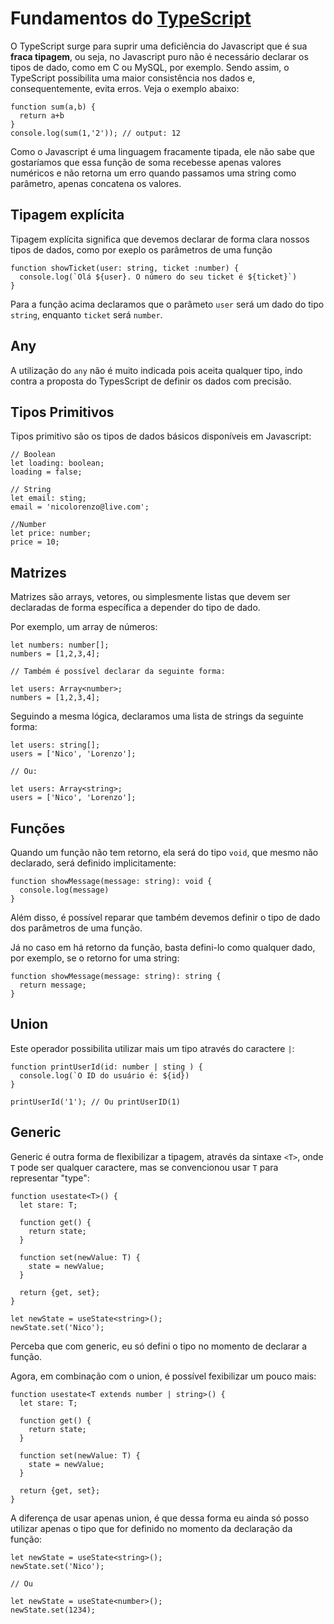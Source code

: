 # Fundamentos do [TypeScript](https://www.typescriptlang.org/)

O TypeScript surge para suprir uma deficiência do Javascript que é sua **fraca tipagem**, ou seja, no Javascript puro não é necessário declarar os tipos de dado, como em C ou MySQL, por exemplo. Sendo assim, o TypeScript possibilita uma maior consistência nos dados e, consequentemente, evita erros. Veja o exemplo abaixo:

```
function sum(a,b) {
  return a+b
}
console.log(sum(1,'2')); // output: 12
```

Como o Javascript é uma linguagem fracamente tipada, ele não sabe que gostaríamos que essa função de soma recebesse apenas valores numéricos e não retorna um erro quando passamos uma string como parâmetro, apenas concatena os valores.

## Tipagem explícita

Tipagem explícita significa que devemos declarar de forma clara nossos tipos de dados, como por exeplo os parâmetros de uma função

```
function showTicket(user: string, ticket :number) {
  console.log(`Olá ${user}. O número do seu ticket é ${ticket}`)
}
```

Para a função acima declaramos que o parâmeto `user` será um dado do tipo `string`, enquanto `ticket` será `number`.

## Any

A utilização do `any` não é muito indicada pois aceita qualquer tipo, indo contra a proposta do TypesScript de definir os dados com precisão.

## Tipos Primitivos

Tipos primitivo são os tipos de dados básicos disponíveis em Javascript:

```
// Boolean
let loading: boolean;
loading = false;

// String
let email: sting;
email = 'nicolorenzo@live.com';

//Number
let price: number;
price = 10;
```

## Matrizes

Matrizes são arrays, vetores, ou simplesmente listas que devem ser declaradas de forma específica a depender do tipo de dado.

Por exemplo, um array de números:

```
let numbers: number[];
numbers = [1,2,3,4];

// Também é possível declarar da seguinte forma:

let users: Array<number>;
numbers = [1,2,3,4];
```

Seguindo a mesma lógica, declaramos uma lista de strings da seguinte forma:

```
let users: string[];
users = ['Nico', 'Lorenzo'];

// Ou:

let users: Array<string>;
users = ['Nico', 'Lorenzo'];
```

## Funções

Quando um função não tem retorno, ela será do tipo `void`, que mesmo não declarado, será definido implicitamente:

```
function showMessage(message: string): void {
  console.log(message)
}
```

Além disso, é possível reparar que também devemos definir o tipo de dado dos parâmetros de uma função.

Já no caso em há retorno da função, basta defini-lo como qualquer dado, por exemplo, se o retorno for uma string:

```
function showMessage(message: string): string {
  return message;
}
```

## Union

Este operador possibilita utilizar mais um tipo através do caractere `|`:

```
function printUserId(id: number | sting ) {
  console.log(`O ID do usuário é: ${id})
}

printUserId('1'); // Ou printUserID(1)
```

## Generic

Generic é outra forma de flexibilizar a tipagem, através da sintaxe `<T>`, onde `T` pode ser qualquer caractere, mas se convencionou usar `T` para representar "type":

```
function usestate<T>() {
  let stare: T;

  function get() {
    return state;
  }

  function set(newValue: T) {
    state = newValue;
  }

  return {get, set};
}

let newState = useState<string>();
newState.set('Nico');
```

Perceba que com generic, eu só defini o tipo no momento de declarar a função.

Agora, em combinação com o union, é possível fexibilizar um pouco mais:

```
function usestate<T extends number | string>() {
  let stare: T;

  function get() {
    return state;
  }

  function set(newValue: T) {
    state = newValue;
  }

  return {get, set};
}
```

A diferença de usar apenas union, é que dessa forma eu ainda só posso utilizar apenas o tipo que for definido no momento da declaração da função:

```
let newState = useState<string>();
newState.set('Nico');

// Ou

let newState = useState<number>();
newState.set(1234);
```
